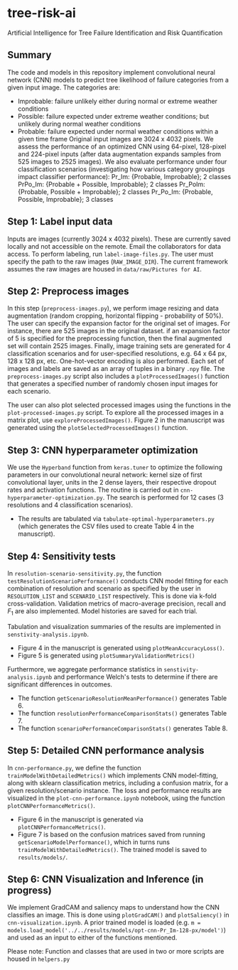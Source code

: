 # tree-risk-ai
Artificial Intelligence for Tree Failure Identification and Risk Quantification

## Summary
The code and models in this repository implement convolutional neural network (CNN) models to predict tree likelihood of failure categories from a given input image. The categories are:
- Improbable: failure unlikely either during normal or extreme weather conditions
- Possible: failure expected under extreme weather conditions; but unlikely during normal weather conditions
- Probable: failure expected under normal weather conditions within a given time frame
Original input images are 3024 x 4032 pixels. We assess the performance of an optimized CNN using 64-pixel, 128-pixel and 224-pixel inputs (after data augmentation expands samples from 525 images to 2525 images).
We also evaluate performance under four classification scenarios (investigating how various category groupings impact classifier performance):
Pr_Im: {Probable, Improbable}; 2 classes
PrPo_Im: {Probable + Possible, Improbable}; 2 classes
Pr_PoIm: {Probable, Possible + Improbable}; 2 classes
Pr_Po_Im: {Probable, Possible, Improbable}; 3 classes

## Step 1: Label input data
Inputs are images (currently 3024 x 4032 pixels). These are currently saved locally and not accessible on the remote. Email the collaborators for data access. To perform labeling, run `label-image-files.py`. The user must specify the path to the raw images (`RAW_IMAGE_DIR`). The current framework assumes the raw images are housed in `data/raw/Pictures for AI`.


## Step 2: Preprocess images
In this step (`preprocess-images.py`), we perform image resizing and data augmentation (random cropping, horizontal flipping - probability of 50%). The user can specify the expansion factor for the original set of images. For instance, there are 525 images in the original dataset. if an expansion factor of 5 is specified for the preprocessing function, then the final augmented set will contain 2525 images. Finally, image training sets are generated for 4 classification scenarios and for user-specified resolutions, e.g. 64 x 64 px, 128 x 128 px, etc. One-hot-vector encoding is also performed. Each set of images and labels are saved as an array of tuples in a binary `.npy` file. The `preprocess-images.py` script also includes a `plotProcessedImages()` function that generates a specified number of randomly chosen input images for each scenario.

The user can also plot selected processed images using the functions in the `plot-processed-images.py` script. To explore all the processed images in a matrix plot, use `exploreProcessedImages()`. Figure 2 in the manuscript was generated using the `plotSelectedProcessedImages()` function.

## Step 3: CNN hyperparameter optimization
We use the `Hyperband` function from `keras.tuner` to optimize the following parameters in our convolutional neural network: kernel size of first convolutional layer, units in the 2 dense layers, their respective dropout rates and activation functions. The routine is carried out in `cnn-hyperparameter-optimization.py`. The search is performed for 12 cases (3 resolutions and 4 classification scenarios).
- The results are tabulated via `tabulate-optimal-hyperparameters.py` (which generates the CSV files used to create Table 4 in the manuscript).

## Step 4: Sensitivity tests
In `resolution-scenario-sensitivity.py`, the function `testResolutionScenarioPerformance()` conducts CNN model fitting for each combination of resolution and scenario as specified by the user in `RESOLUTION_LIST` and `SCENARIO_LIST` respectively. This is done via k-fold cross-validation. Validation metrics of macro-average precision, recall and $F_1$ are also implemented. Model histories are saved for each trial.

Tabulation and visualization summaries of the results are implemented in `senstivity-analysis.ipynb`.
- Figure 4 in the manuscript is generated using `plotMeanAccuracyLoss()`.
- Figure 5 is generated using `plotSummaryValidationMetrics()`

Furthermore, we aggregate performance statistics in `senstivity-analysis.ipynb` and performance Welch's tests to determine  if there are significant differences in outcomes.
- The function `getScenarioResolutionMeanPerformance()` generates Table 6.
- The function `resolutionPerformanceComparisonStats()` generates Table 7.
- The function `scenarioPerformanceComparisonStats()` generates Table 8.

## Step 5: Detailed CNN performance analysis
In `cnn-performance.py`, we define the function `trainModelWithDetailedMetrics()` which implements CNN model-fitting, along with sklearn classification metrics, including a confusion matrix, for a given resolution/scenario instance. The loss and performance results are visualized in the `plot-cnn-performance.ipynb` notebook, using the function `plotCNNPerformanceMetrics()`.
- Figure 6 in the manuscript is generated via `plotCNNPerformanceMetrics()`.
- Figure 7 is based on the confusion matrices saved from running `getScenarioModelPerformance()`, which in turns runs `trainModelWithDetailedMetrics()`.
The trained model is saved to `results/models/`.

## Step 6: CNN Visualization and Inference (in progress)
We implement GradCAM and saliency maps to understand how the CNN classifies an image. This is done using `plotGradCAM()` and `plotSaliency()` in `cnn-visualization.ipynb`. A prior trained model is loaded (e.g. `m = models.load_model('../../results/models/opt-cnn-Pr_Im-128-px/model')`) and used as an input to either of the functions mentioned.


Please note: Function and classes that are used in two or more scripts are housed in `helpers.py`
